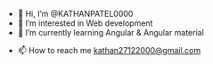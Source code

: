 - 👋 Hi, I’m @KATHANPATEL0000
- 👀 I’m interested in  Web development
- 🌱 I’m currently learning Angular & Angular material
<!-- - 💞️ I’m looking to collaborate on ... -->
- 📫 How to reach me kathan27122000@gmail.com

<!---
KATHANPATEL0000/KATHANPATEL0000 is a ✨ special ✨ repository because its `README.md` (this file) appears on your GitHub profile.
You can click the Preview link to take a look at your changes.
--->
